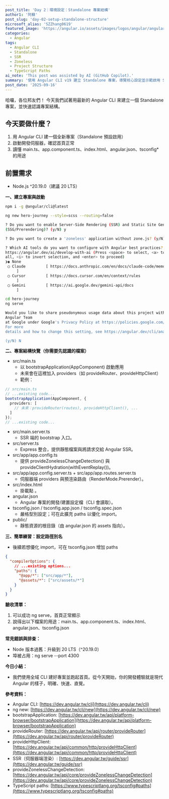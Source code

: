 ```yaml
---
post_title: 'Day 2｜環境設定：Standalone 專案結構'
author1: '阿蘇'
post_slug: 'day-02-setup-standalone-structure'
microsoft_alias: 'SZZhang0619'
featured_image: 'https://angular.io/assets/images/logos/angular/angular.svg'
categories:
  - Angular
tags:
  - Angular CLI
  - Standalone
  - SSR
  - Zoneless
  - Project Structure
  - TypeScript Paths
ai_note: 'This post was assisted by AI (GitHub Copilot).'
summary: '使用 Angular CLI v19 建立 Standalone 專案，導覽核心設定並示範啟用 SSR 與 zoneless。'
post_date: '2025-09-16'
---
```


哈囉，各位邦友們！
今天我們試著用最新的 Angular CLI 來建立一個 Standalone 專案，並快速認識專案結構。

## 今天要做什麼？
1. 用 Angular CLI 建一個全新專案（Standalone 預設啟用）
2. 啟動開發伺服器，確認首頁正常
3. 讀懂 main.ts、app.component.ts、index.html、angular.json、tsconfig* 的用途

## 前置需求
- Node.js ^20.19.0（建議 20 LTS）

**一、建立專案與啟動**
```sh
npm i -g @angular/cli@latest

ng new hero-journey --style=scss --routing=false

? Do you want to enable Server-Side Rendering (SSR) and Static Site Generation
(SSG/Prerendering)? (y/N) y

? Do you want to create a 'zoneless' application without zone.js? (y/N) y

? Which AI tools do you want to configure with Angular best practices?
https://angular.dev/ai/develop-with-ai (Press <space> to select, <a> to toggle
all, <i> to invert selection, and <enter> to proceed)
❯◉ None
 ◯ Claude         [ https://docs.anthropic.com/en/docs/claude-code/memory
     ]
 ◯ Cursor         [ https://docs.cursor.com/en/context/rules
     ]
 ◯ Gemini         [ https://ai.google.dev/gemini-api/docs
     ]

cd hero-journey
ng serve

Would you like to share pseudonymous usage data about this project with the
Angular Team
at Google under Google's Privacy Policy at https://policies.google.com/privacy.
For more
details and how to change this setting, see https://angular.dev/cli/analytics.

(y/N) N
```

**二、專案結構快覽（你需要先認識的檔案）**
- src/main.ts
  - 以 bootstrapApplication(AppComponent) 啟動應用
  - 未來會在這裡加入 providers（如 provideRouter、provideHttpClient）
  - 範例：
```ts
// src/main.ts
// ...existing code...
bootstrapApplication(AppComponent, {
  providers: [
    // 未來：provideRouter(routes), provideHttpClient(), ...
  ]
});
// ...existing code...
```
- src/main.server.ts
  - SSR 端的 bootstrap 入口。
- src/server.ts
  - Express 整合，提供靜態檔案與將請求交給 Angular SSR。
- src/app/app.config.ts
  - 提供 provideZonelessChangeDetection() 與 provideClientHydration(withEventReplay())。
- src/app/app.config.server.ts + src/app/app.routes.server.ts
  - 伺服器端 providers 與預渲染路由（RenderMode.Prerender）。
- src/index.html
  - 掛載點 <app-root>。
- angular.json
  - Angular 專案的開發/建置設定檔（CLI 會讀取）。
- tsconfig.json / tsconfig.app.json / tsconfig.spec.json
  - 嚴格型別設定；可在此擴充 paths 以優化 import。
- public/
  - 靜態資源的根目錄（由 angular.json 的 assets 指向）。

**三、簡單練習：設定路徑別名**
- 後續若想優化 import，可在 tsconfig.json 增加 paths
```json
{
  "compilerOptions": {
    // ...existing options...
    "paths": {
      "@app/*": ["src/app/*"],
      "@assets/*": ["src/assets/*"]
    }
  }
}
```

**驗收清單：**
1. 可以成功 ng serve，首頁正常顯示
2. 說得出以下檔案的用途：main.ts、app.component.ts、index.html、angular.json、tsconfig.json

**常見錯誤與排查：**
- Node 版本過舊：升級到 20 LTS（^20.19.0）
- 埠被占用：ng serve --port 4300

**今日小結：**
- 我們使用全域 CLI 建好專案並跑起首頁。從今天開始，你的開發體驗就是現代 Angular 的樣子，明確、快速、直覺。

**參考資料：**
- Angular CLI:
  [https://dev.angular.tw/cli](https://dev.angular.tw/cli)
- ng new:
  [https://dev.angular.tw/cli/new](https://dev.angular.tw/cli/new)
- bootstrapApplication:
  [https://dev.angular.tw/api/platform-browser/bootstrapApplication](https://dev.angular.tw/api/platform-browser/bootstrapApplication)
- provideRouter:
  [https://dev.angular.tw/api/router/provideRouter](https://dev.angular.tw/api/router/provideRouter)
- provideHttpClient:
  [https://dev.angular.tw/api/common/http/provideHttpClient](https://dev.angular.tw/api/common/http/provideHttpClient)
- SSR（伺服器端渲染）:
  [https://dev.angular.tw/guide/ssr](https://dev.angular.tw/guide/ssr)
- provideZonelessChangeDetection:
  [https://dev.angular.tw/api/core/provideZonelessChangeDetection](https://dev.angular.tw/api/core/provideZonelessChangeDetection)
- TypeScript paths:
  [https://www.typescriptlang.org/tsconfig#paths](https://www.typescriptlang.org/tsconfig#paths)
